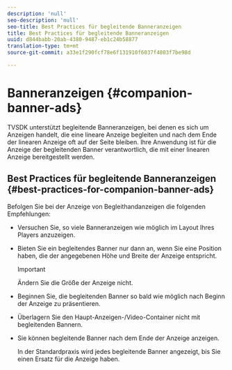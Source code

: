 ```yaml
---
description: 'null'
seo-description: 'null'
seo-title: Best Practices für begleitende Banneranzeigen
title: Best Practices für begleitende Banneranzeigen
uuid: d844babb-20ab-4380-9487-eb1c24b58877
translation-type: tm+mt
source-git-commit: a33e1f290fcf78e6f131910f6037f4803f7be98d

---
```



# Banneranzeigen {#companion-banner-ads}

TVSDK unterstützt begleitende Banneranzeigen, bei denen es sich um Anzeigen handelt, die eine lineare Anzeige begleiten und nach dem Ende der linearen Anzeige oft auf der Seite bleiben. Ihre Anwendung ist für die Anzeige der begleitenden Banner verantwortlich, die mit einer linearen Anzeige bereitgestellt werden.

## Best Practices für begleitende Banneranzeigen {#best-practices-for-companion-banner-ads}

Befolgen Sie bei der Anzeige von Begleithandanzeigen die folgenden Empfehlungen:

* Versuchen Sie, so viele Banneranzeigen wie möglich im Layout Ihres Players anzuzeigen.
* Bieten Sie ein begleitendes Banner nur dann an, wenn Sie eine Position haben, die der angegebenen Höhe und Breite der Anzeige entspricht.

   >[!IMPORTANT]
   >
   >Ändern Sie die Größe der Anzeige nicht.

* Beginnen Sie, die begleitenden Banner so bald wie möglich nach Beginn der Anzeige zu präsentieren.
* Überlagern Sie den Haupt-Anzeigen-/Video-Container nicht mit begleitenden Bannern.
* Sie können begleitende Banner nach dem Ende der Anzeige anzeigen.

   In der Standardpraxis wird jedes begleitende Banner angezeigt, bis Sie einen Ersatz für die Anzeige haben.

